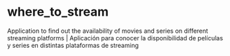 # where_to_stream
Application to find out the availability of movies and series on different streaming platforms | Aplicación para conocer la disponibilidad de películas y series en distintas plataformas de streaming
